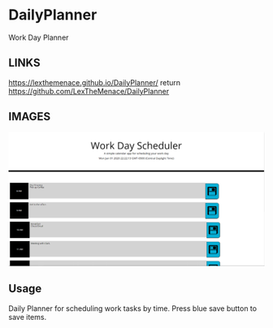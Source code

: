 # DailyPlanner
Work Day Planner

## LINKS
https://lexthemenace.github.io/DailyPlanner/  return
https://github.com/LexTheMenace/DailyPlanner

## IMAGES
![CODE QUIZ SCREENSHOT](https://github.com/LexTheMenace/DailyPlanner/blob/master/Assets/Screenshot%20(84).png)

## Usage
Daily Planner for scheduling work tasks by time. Press blue save button to save items.

